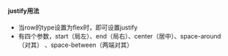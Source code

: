 #### justify用法
* 当row的type设置为flex时，即可设置justify
* 有四个参数，start（局左）、end（局右）、center（居中）、space-around（对其）
    、space-between（两端对其）